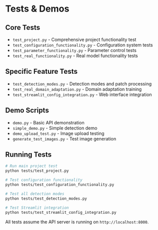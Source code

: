 # Tests & Demos

## Core Tests
- `test_project.py` - Comprehensive project functionality test
- `test_configuration_functionality.py` - Configuration system tests
- `test_parameter_functionality.py` - Parameter control tests
- `test_real_functionality.py` - Real model functionality tests

## Specific Feature Tests
- `test_detection_modes.py` - Detection modes and patch processing
- `test_real_domain_adaptation.py` - Domain adaptation training
- `test_streamlit_config_integration.py` - Web interface integration

## Demo Scripts
- `demo.py` - Basic API demonstration
- `simple_demo.py` - Simple detection demo
- `demo_upload_test.py` - Image upload testing
- `generate_test_images.py` - Test image generation

## Running Tests

```bash
# Run main project test
python tests/test_project.py

# Test configuration functionality
python tests/test_configuration_functionality.py

# Test all detection modes
python tests/test_detection_modes.py

# Test Streamlit integration
python tests/test_streamlit_config_integration.py
```

All tests assume the API server is running on `http://localhost:8000`. 